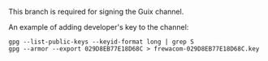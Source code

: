 This branch is required for signing the Guix channel.

An example of adding developer's key to the channel:

```
gpg --list-public-keys --keyid-format long | grep S
gpg --armor --export 029D8EB77E18D68C > frewacom-029D8EB77E18D68C.key
```
